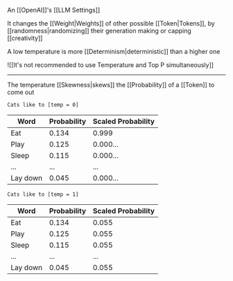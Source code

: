An [[OpenAI]]'s [[LLM Settings]]

It changes the [[Weight|Weights]] of other possible [[Token|Tokens]], by [[randomness|randomizing]] their generation making or capping [[creativity]]

A low temperature is more [[Determinism|deterministic]] than a higher one

![[It's not recommended to use Temperature and Top P simultaneously]]

---

The temperature [[Skewness|skews]] the [[Probability]] of a [[Token]] to come out

```promp
Cats like to [temp = 0]
```

| Word     | Probability | Scaled Probability |
| -------- | ----------- | ------------------ |
| Eat      | 0.134       | 0.999              |
| Play     | 0.125       | 0.000...           |
| Sleep    | 0.115       | 0.000...           |
| ...      | ...         | ...                |
| Lay down | 0.045       | 0.000...           |

```promp
Cats like to [temp = 1]
```

| Word     | Probability | Scaled Probability |
| -------- | ----------- | ------------------ |
| Eat      | 0.134       | 0.055              |
| Play     | 0.125       | 0.055              |
| Sleep    | 0.115       | 0.055              |
| ...      | ...         | ...                |
| Lay down | 0.045       | 0.055              |

